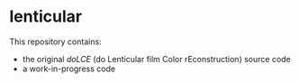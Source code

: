 # lenticular

This repository contains:

- the original _doLCE_ (do Lenticular film Color rEconstruction) source code
- a work-in-progress code
